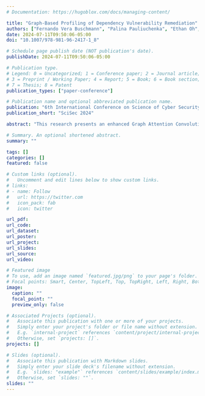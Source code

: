 ```yaml
---
# Documentation: https://hugoblox.com/docs/managing-content/

title: "Graph-Based Profiling of Dependency Vulnerability Remediation"
authors: ["Fernando Vera Buschmann", "Palina Pauliuchenka", "Ethan Oh", "Bai Chien Kao", "Louis DiValentin", "David A. Bader"]
date: 2024-07-11T09:50:06-05:00
doi: "10.1007/978-981-96-2417-1_8"

# Schedule page publish date (NOT publication's date).
publishDate: 2024-07-11T09:50:06-05:00

# Publication type.
# Legend: 0 = Uncategorized; 1 = Conference paper; 2 = Journal article;
# 3 = Preprint / Working Paper; 4 = Report; 5 = Book; 6 = Book section;
# 7 = Thesis; 8 = Patent
publication_types: ["paper-conference"]

# Publication name and optional abbreviated publication name.
publication: "6th International Conference on Science of Cyber Security"
publication_short: "SciSec 2024"

abstract: "This research presents an enhanced Graph Attention Convolutional Neural Network (GAT) tailored for the analysis of open-source package vulnerability remediation. By meticulously examining control flow graphs and implementing node centrality metrics—specifically, degree, norm, and closeness centrality—our methodology identifies and evaluates changes resulting from vulnerability fixes in nodes, thereby predicting the ramifications of dependency upgrades on application workflows. Empirical testing on diverse datasets reveals that our model challenges established paradigms in software security, showcasing its efficacy in delivering comprehensive insights into code vulnerabilities and contributing to advancements in cybersecurity practices. This study delineates a strategic framework for the development of sustainable monitoring systems and the effective remediation of vulnerabilities in open-source software."

# Summary. An optional shortened abstract.
summary: ""

tags: []
categories: []
featured: false

# Custom links (optional).
#   Uncomment and edit lines below to show custom links.
# links:
# - name: Follow
#   url: https://twitter.com
#   icon_pack: fab
#   icon: twitter

url_pdf:
url_code:
url_dataset:
url_poster:
url_project:
url_slides:
url_source:
url_video:

# Featured image
# To use, add an image named `featured.jpg/png` to your page's folder. 
# Focal points: Smart, Center, TopLeft, Top, TopRight, Left, Right, BottomLeft, Bottom, BottomRight.
image:
  caption: ""
  focal_point: ""
  preview_only: false

# Associated Projects (optional).
#   Associate this publication with one or more of your projects.
#   Simply enter your project's folder or file name without extension.
#   E.g. `internal-project` references `content/project/internal-project/index.md`.
#   Otherwise, set `projects: []`.
projects: []

# Slides (optional).
#   Associate this publication with Markdown slides.
#   Simply enter your slide deck's filename without extension.
#   E.g. `slides: "example"` references `content/slides/example/index.md`.
#   Otherwise, set `slides: ""`.
slides: ""
---
```

